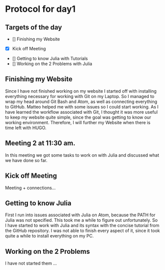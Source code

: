 # Protocol for day1
## Targets of the day
  - [] Finishing my Website
  - [x] Kick off Meeting
  - [] Getting to know Julia with Tutorials
  - [] Working on the 2 Problems with Julia

## Finishing my Website
Since I have not finished working on my website I started off with installing everything necessary for working with Git on my Laptop.
So I managed to wrap my head around Git Bash and Atom, as well as connecting everything to GitHub. Matteo helped me with some issues so I could start working. As I have learned the workflow associated with Git, I thought it was more useful to keep my website quite simple, since the goal was getting to know our working environment.
Therefore, I will further my Website when there is time left with HUGO.

## Meeting 2 at 11:30 am.
In this meeting we got some tasks to work on with Julia and discussed what we have done so far.

## Kick off Meeting
Meeting + connections...

## Getting to know Julia
First I run into issues associated with Julia on Atom, because the PATH for Julia was not specified. This took me a while to figure out unfortunately.
So I have started to work with Julia and its syntax with the concise tutorial from the GitHub repository. I was not able to finish every aspect of it, since it took quite a while to install everything on my PC.

## Working on the 2 Problems
I have not started them ...
